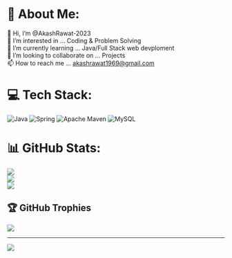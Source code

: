 # 💫 About Me:
👋 Hi, I’m @AkashRawat-2023<br>👀 I’m interested in ... Coding & Problem Solving<br>🌱 I’m currently learning ... Java/Full Stack web devploment<br>💞️ I’m looking to collaborate on ... Projects<br>📫 How to reach me ... akashrawat1969@gmail.com


# 💻 Tech Stack:
![Java](https://img.shields.io/badge/java-%23ED8B00.svg?style=flat&logo=java&logoColor=white) ![Spring](https://img.shields.io/badge/spring-%236DB33F.svg?style=flat&logo=spring&logoColor=white) ![Apache Maven](https://img.shields.io/badge/Apache%20Maven-C71A36?style=flat&logo=Apache%20Maven&logoColor=white) ![MySQL](https://img.shields.io/badge/mysql-%2300f.svg?style=flat&logo=mysql&logoColor=white)
# 📊 GitHub Stats:
![](https://github-readme-stats.vercel.app/api?username=AkashRawat-2023&theme=vue-dark&hide_border=true&include_all_commits=true&count_private=true)<br/>
![](https://github-readme-streak-stats.herokuapp.com/?user=AkashRawat-2023&theme=vue-dark&hide_border=true)<br/>
![](https://github-readme-stats.vercel.app/api/top-langs/?username=AkashRawat-2023&theme=vue-dark&hide_border=true&include_all_commits=true&count_private=true&layout=compact)

## 🏆 GitHub Trophies
![](https://github-profile-trophy.vercel.app/?username=AkashRawat-2023&theme=onedark&no-frame=false&no-bg=true&margin-w=4)

---
[![](https://visitcount.itsvg.in/api?id=AkashRawat-2023&icon=0&color=0)](https://visitcount.itsvg.in)

<!-- Proudly created with GPRM ( https://gprm.itsvg.in ) -->
